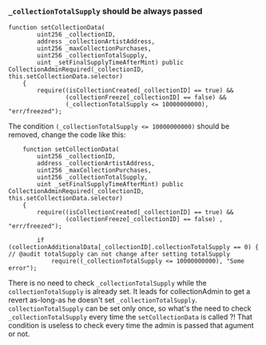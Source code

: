 ### `_collectionTotalSupply` should be always passed
```solidity
function setCollectionData(
        uint256 _collectionID, 
        address _collectionArtistAddress, 
        uint256 _maxCollectionPurchases, 
        uint256 _collectionTotalSupply, 
        uint _setFinalSupplyTimeAfterMint) public CollectionAdminRequired(_collectionID, this.setCollectionData.selector) 
    {
        require((isCollectionCreated[_collectionID] == true) && 
                (collectionFreeze[_collectionID] == false) && 
                (_collectionTotalSupply <= 10000000000), "err/freezed");
```
The condition `(_collectionTotalSupply <= 10000000000)` should be removed, change the code like this:
```solidity
    function setCollectionData(
        uint256 _collectionID, 
        address _collectionArtistAddress, 
        uint256 _maxCollectionPurchases, 
        uint256 _collectionTotalSupply, 
        uint _setFinalSupplyTimeAfterMint) public CollectionAdminRequired(_collectionID, this.setCollectionData.selector) 
    {
        require((isCollectionCreated[_collectionID] == true) && 
                (collectionFreeze[_collectionID] == false) , "err/freezed");
        
        if (collectionAdditionalData[_collectionID].collectionTotalSupply == 0) { // @audit totalSupply can not change after setting totalSupply
            require((_collectionTotalSupply <= 10000000000), "Some error");

```
There is no need to check `_collectionTotalSupply` while the `collectionTotalSupply` is already set.
It leads for collectionAdmin to get a revert as-long-as he doesn't set `_collectionTotalSupply`.
`collectionTotalSupply` can be set only once, so what's the need to check `_collectionTotalSupply` every time the `setCollectionData` is called ?! That condition is useless to check every time the admin is passed that agument or not.